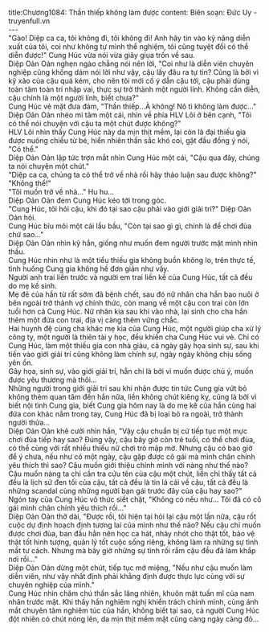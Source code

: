 title:Chương1084: Thần thiếp không làm được
content:
Biên soạn: Đức Uy - truyenfull.vn<br>---<br>"Gào! Diệp ca ca, tôi không đi, tôi không đi! Anh hãy tin vào kỹ năng diễn xuất của tôi, coi như không tự mình thể nghiệm, tôi cũng tuyệt đối có thể diễn được!" Cung Húc vừa nói vừa giãy giụa trốn về sau.<br>Diệp Oản Oản nghẹn ngào chẳng nói nên lời, "Coi như là diễn viên chuyên nghiệp cũng không dám nói lời như vậy, cậu lấy đâu ra tự tin? Cũng là bởi vì kỹ xảo của cậu quá kém, cho nên tôi mới cố ý dẫn cậu tới, cậu phải dùng toàn tâm toàn trí nhập vai, thực sự trở thành một người lính. Không cần diễn, cậu chính là một người lính, biết chưa?"<br>Cung Húc vẻ mặt đưa đám, "Thần thiếp...À không! Nô tì không làm được..."<br>Diệp Oản Oản nhéo mi tâm một cái, nhìn về phía HLV Lôi ở bên cạnh, "Tôi có thể nói chuyện với cậu ta một chút được không?"<br>HLV Lôi nhìn thấy Cung Húc này da mịn thịt mềm, lại còn là đại thiếu gia được nuông chiều từ bé, hiển nhiên thần sắc khó coi, gật đầu đồng ý nói, "Có thể."<br>Diệp Oản Oản lập tức trợn mắt nhìn Cung Húc một cái, "Cậu qua đây, chúng ta nói chuyện một chút."<br>"Diệp ca ca, chúng ta có thể trở về nhà rồi hãy thảo luận sau được không?"<br>"Không thể!"<br>"Tôi muốn trở về nhà..." Hu hu…<br>Diệp Oản Oản đem Cung Húc kéo tới trong góc.<br>"Cung Húc, tôi hỏi cậu, khi đó tại sao cậu phải vào giới giải trí?" Diệp Oản Oản hỏi.<br>Cung Húc bĩu môi một cái lầu bầu, "Còn tại sao gì gì, chính là để chơi đùa chứ sao..."<br>Diệp Oản Oản nhìn kỹ hắn, giống như muốn đem người trước mặt mình nhìn thấu.<br>Cung Húc nhìn như là một tiểu thiếu gia không buồn không lo, trên thực tế, tình huống Cung gia không hề đơn giản như vậy.<br>Người anh trai liền trước và người em trai liền kề của Cung Húc, tất cả đều do mẹ kế sinh.<br>Mẹ đẻ của hắn từ rất sớm đã bệnh chết, sau đó nữ nhân cha hắn bao nuôi ở bên ngoài trở thành vợ chính thức, còn mang về một cậu con trai còn lớn tuổi hơn cả Cung Húc. Nữ nhân kia sau khi vào nhà, lại sinh cho cha hắn thêm một đứa con trai, địa vị càng thêm vững chắc.<br>Hai huynh đệ cùng cha khác mẹ kia của Cung Húc, một người giúp cha xử lý công ty, một người là thiên tài y học, đều khiến cha Cung Húc vui vẻ. Chỉ có Cung Húc, làm một thiếu gia con nhà giàu, cả ngày gây họa sinh sự, sau khi tiến vào giới giải trí cũng không làm chính sự, ngày ngày không chịu sống yên ổn.<br>Gây họa, sinh sự, vào giới giải trí, hẳn chỉ là bởi vì muốn được chú ý, muốn được yêu thương mà thôi…<br>Những người trong giới giải trí sau khi nhận được tin tức Cung gia vứt bỏ không thèm quan tâm đến hắn nữa, liền không chút kiêng kỵ, cũng là bởi vì biết nội tình Cung gia, biết Cung gia hôm nay là do mẹ kế của hắn cùng hai đứa con khác nắm trong tay, Cung Húc đã bị loại bỏ ra ngoài, trở thành người thừa...<br>Diệp Oản Oản khẽ cười nhìn hắn, "Vậy cậu chuẩn bị cứ tiếp tục một mực chơi đùa tiếp hay sao? Đúng vậy, cậu bây giờ còn trẻ tuổi, có thể chơi đùa, có thể cùng với rất nhiều thiếu nữ chơi trò mập mờ. Nhưng cậu có bao giờ để ý chưa, nếu như có một ngày, cậu gặp được cô gái mà mình chân chính yêu thích thì sao? Cậu muốn giới thiệu chính mình với nàng như thế nào? Cậu muốn nàng ta chỉ cần tra cứu tên của cậu một chút, liền chỉ thấy tất cả đều là lịch sử đen tối của cậu, tất cả đều là tin lá cải về cậu, tất cả đều là những scandal cùng những người bạn gái trước đây của cậu hay sao?"<br>Ngón tay của Cung Húc vô thức siết chặt, "Không có nếu như... Tôi đã có cô gái mình chân chính yêu thích rồi..."<br>Diệp Oản Oản thở dài, "Được rồi, tôi hiện tại hỏi lại cậu một lần nữa, cậu rốt cuộc dự định hoạch định tương lai của mình như thế nào? Nếu cậu chỉ muốn được chơi đùa, ban đầu hẳn nên học ca hát, nhảy nhót cho thật tốt, bảo vệ thật tốt hình tượng, quản lý tốt cuộc sống riêng, không làm ra những sự tình mất tư cách. Nhưng mà bây giờ những sự tình rối rắm cậu đều đã làm khắp nơi rồi..."<br>Diệp Oản Oản dừng một chút, tiếp tục mở miệng, "Nếu như cậu muốn làm diễn viên, như vậy nhất định phải khẳng định được thực lực cùng với sự chuyên nghiệp của mình."<br>Cung Húc nhìn chăm chú thần sắc lăng nhiên, khuôn mặt tuấn mĩ của nam nhân trước mặt. Khi thấy hắn nghiêm nghị khiển trách chính mình, cùng ánh mắt chuyên tâm nghiêm túc của hắn, không biết tại sao, cả người Cung Húc đột nhiên có chút nóng lên, da mịn thịt mềm mặt cũng càng ngày càng đỏ...